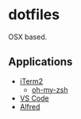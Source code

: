 # dotfiles

OSX based.

## Applications
- [iTerm2](https://iterm2.com/)
  - [oh-my-zsh](https://ohmyz.sh/#install)
- [VS Code](https://code.visualstudio.com/)
- [Alfred](https://www.alfredapp.com/)
